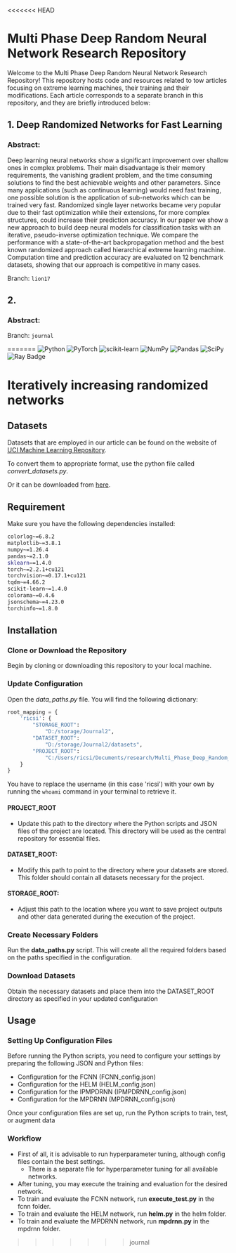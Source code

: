<<<<<<< HEAD
# Multi Phase Deep Random Neural Network Research Repository

Welcome to the Multi Phase Deep Random Neural Network Research Repository! This repository hosts code and resources 
related to tow articles focusing on extreme learning machines, their training and their modifications.
Each article corresponds to a separate branch in this repository, and they are briefly introduced below:

## 1. Deep Randomized Networks for Fast Learning

### Abstract:
Deep learning neural networks show a significant improvement over shallow ones in complex problems. 
Their main disadvantage is their memory requirements, the vanishing gradient problem, and the time consuming solutions 
to find the best achievable weights and other parameters. Since many applications (such as continuous learning) would 
need fast training, one possible solution is the application of sub-networks which can be trained very fast. Randomized 
single layer networks became very popular due to their fast optimization while their extensions, for more complex 
structures, could increase their prediction accuracy. In our paper we show a new approach to build deep neural models 
for classification tasks with an iterative, pseudo-inverse optimization technique. We compare the performance with a 
state-of-the-art backpropagation method and the best known randomized approach called hierarchical extreme learning 
machine. Computation time and prediction accuracy are evaluated on 12 benchmark datasets, showing that our approach 
is competitive in many cases.

Branch: `lion17`

## 2. 

### Abstract:


Branch: `journal`

=======
![Python](https://img.shields.io/badge/python-v3.11-3670A0?style=for-the-badge&logo=python&logoColor=ffdd54)
![PyTorch](https://img.shields.io/badge/PyTorch-v2.2.1-%23EE4C2C.svg?style=for-the-badge&logo=PyTorch&logoColor=white)
![scikit-learn](https://img.shields.io/badge/scikit-v1.4.0--learn-%23F7931E.svg?style=for-the-badge&logo=scikit-learn&logoColor=white)
![NumPy](https://img.shields.io/badge/numpy-v1.26-%23013243.svg?style=for-the-badge&logo=numpy&logoColor=white)
![Pandas](https://img.shields.io/badge/pandas-v2.1.0-%23150458.svg?style=for-the-badge&logo=pandas&logoColor=white)
![SciPy](https://img.shields.io/badge/SciPy-v1.12.0-%230C55A5.svg?style=for-the-badge&logo=scipy&logoColor=%white)
![Ray Badge](https://img.shields.io/badge/Ray-v2.23.0-028CF0?logo=ray&logoColor=fff&style=for-the-badge)


# Iteratively increasing randomized networks

## Datasets
Datasets that are employed in our article can be found on the website of 
<a href="https://www.example.com/my great page">UCI Machine Learning Repository</a>.

To convert them to appropriate format, use the python file called _convert_datasets.py_.

Or it can be downloaded from <a href="https://drive.google.com/file/d/1Fe3DjPOGgzNmlnJj0yn0WTUazh3ojL8k/view?usp=drive_link">here<a/>.

## Requirement
Make sure you have the following dependencies installed:

```bash
colorlog~=6.8.2
matplotlib~=3.8.1
numpy~=1.26.4
pandas~=2.1.0
sklearn==1.4.0
torch~=2.2.1+cu121
torchvision~=0.17.1+cu121
tqdm~=4.66.2
scikit-learn~=1.4.0
colorama~=0.4.6
jsonschema~=4.23.0
torchinfo~=1.8.0
```

## Installation

### Clone or Download the Repository
Begin by cloning or downloading this repository to your local machine.

### Update Configuration
Open the _data_paths.py_ file. You will find the following dictionary:

```python
root_mapping = {
    'ricsi': {
        "STORAGE_ROOT":
            "D:/storage/Journal2",
        "DATASET_ROOT":
            "D:/storage/Journal2/datasets",
        "PROJECT_ROOT":
            "C:/Users/ricsi/Documents/research/Multi_Phase_Deep_Random_Neural_Network",
    }
}
```

You have to replace the username (in this case 'ricsi') with your own by running the `whoami` command in your terminal to retrieve it.

#### PROJECT_ROOT
- Update this path to the directory where the Python scripts and JSON files of the project are located. This directory will be used as the central repository for essential files.
#### DATASET_ROOT: 
- Modify this path to point to the directory where your datasets are stored. This folder should contain all datasets necessary for the project.
#### STORAGE_ROOT: 
- Adjust this path to the location where you want to save project outputs and other data generated during the execution of the project.

### Create Necessary Folders
Run the __data_paths.py__ script. This will create all the required folders based on the paths specified in the configuration.

### Download Datasets
Obtain the necessary datasets and place them into the DATASET_ROOT directory as specified in your updated configuration

## Usage
### Setting Up Configuration Files
Before running the Python scripts, you need to configure your settings by preparing the following JSON and Python files:
- Configuration for the FCNN (FCNN_config.json)
- Configuration for the HELM (HELM_config.json)
- Configuration for the IPMPDRNN (IPMPDRNN_config.json)
- Configuration for the MPDRNN (MPDRNN_config.json)


Once your configuration files are set up, run the Python scripts to train, test, or augment data

### Workflow
- First of all, it is advisable to run hyperparameter tuning, although config files contain the best settings.
  - There is a separate file for hyperparameter tuning for all available networks. 
- After tuning, you may execute the training and evaluation for the desired network.
- To train and evaluate the FCNN network, run __execute_test.py__ in the fcnn folder.
- To train and evaluate the HELM network, run __helm.py__ in the helm folder.
- To train and evaluate the MPDRNN network, run __mpdrnn.py__ in the mpdrnn folder.
>>>>>>> journal
